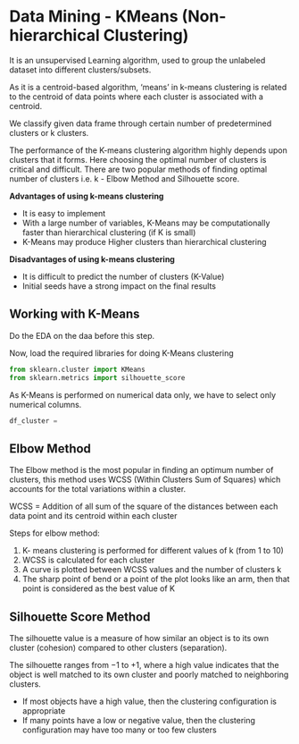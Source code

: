 # Data Mining - KMeans (Non-hierarchical Clustering)

It is an unsupervised Learning algorithm, used to group the unlabeled dataset into different clusters/subsets.

As it is a centroid-based algorithm, ‘means’ in k-means clustering is related to the centroid of data points where each cluster is associated with a centroid.

We classify given data frame through certain number of predetermined clusters or k clusters. 

The performance of the K-means clustering algorithm highly depends upon clusters that it forms. 
Here choosing the optimal number of clusters is critical and difficult. 
There are two popular methods of finding optimal number of clusters i.e. k - Elbow Method and Silhouette score.

**Advantages of using k-means clustering**

* It is easy to implement
* With a large number of variables, K-Means may be computationally faster than hierarchical clustering (if K is small)
* K-Means may produce Higher clusters than hierarchical clustering 

**Disadvantages of using k-means clustering**

* It is difficult to predict the number of clusters (K-Value)
* Initial seeds have a strong impact on the final results

## Working with K-Means

Do the EDA on the daa before this step.

Now, load the required libraries for doing K-Means clustering

```python
from sklearn.cluster import KMeans
from sklearn.metrics import silhouette_score
```

As K-Means is performed on numerical data only, we have to select only numerical columns. 

```python
df_cluster = 
```

## Elbow Method

The Elbow method is the most popular in finding an optimum number of clusters, this method uses WCSS (Within Clusters Sum of Squares) which accounts for the total variations within a cluster.

WCSS = Addition of all sum of the square of the distances between each data point and its centroid within each cluster

Steps for elbow method:

1. K- means clustering is performed for different values of k (from 1 to 10)
2. WCSS is calculated for each cluster
3. A curve is plotted between WCSS values and the number of clusters k
4. The sharp point of bend or a point of the plot looks like an arm, then that point is considered as the best value of K

## Silhouette Score Method

The silhouette value is a measure of how similar an object is to its own cluster (cohesion) compared to other clusters (separation).

The silhouette ranges from −1 to +1, where a high value indicates that the object is well matched to its own cluster and poorly matched to neighboring clusters. 

* If most objects have a high value, then the clustering configuration is appropriate
* If many points have a low or negative value, then the clustering configuration may have too many or too few clusters

